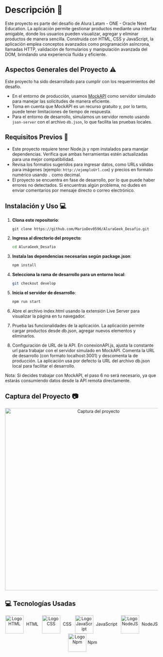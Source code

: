 # Descripción 📑  
Este proyecto es parte del desafío de Alura Latam - ONE - Oracle Next Education. La aplicación permite gestionar productos mediante una interfaz amigable, donde los usuarios pueden visualizar, agregar y eliminar productos de manera sencilla. Construida con HTML, CSS y JavaScript, la aplicación emplea conceptos avanzados como programación asíncrona, llamadas HTTP, validación de formularios y manipulación avanzada del DOM, brindando una experiencia fluida y eficiente.

## Aspectos Generales del Proyecto ⚠️  
Este proyecto ha sido desarrollado para cumplir con los requerimientos del desafío.  
- En el entorno de producción, usamos [MockAPI](https://mockapi.io/) como servidor simulado para manejar las solicitudes de manera eficiente.
- Toma en cuenta que MockAPI es un recurso gratuito y, por lo tanto, puede tener limitaciones de tiempo de respuesta.
- Para el entorno de desarrollo, simulamos un servidor remoto usando `json-server` con el archivo `db.json`, lo que facilita las pruebas locales.

## Requisitos Previos 📝  
- Este proyecto requiere tener Node.js y npm instalados para manejar dependencias. Verifica que ambas herramientas estén actualizadas para una mejor compatibilidad.
- Revisa los formatos sugeridos para ingresar datos, como URLs válidas para imágenes (ejemplo: `http://ejemploUrl.com`) y precios en formato numérico usando `.` como decimal.
- El proyecto se encuentra en fase de desarrollo, por lo que puede haber errores no detectados. Si encuentras algún problema, no dudes en enviar comentarios por mensaje directo o correo electrónico.

## Instalación y Uso 💻  

1. **Clona este repositorio**:
   ```
   git clone https://github.com/MarioDev0596/AluraGeek_Desafio.git
    ```
2. **Ingresa al directorio del proyecto**:
    ```bash
    cd AluraGeek_Desafio
    ```
3. **Instala las dependencias necesarias según package.json**:
    ```bash
    npm install
    ```
4. **Selecciona la rama de desarrollo para un entorno local**:
    ```bash
    git checkout develop
    ```
5. **Inicia el servidor de desarrollo**:
    ```bash
    npm run start
    ```
6. Abre el archivo index.html usando la extensión Live Server para visualizar la página en tu navegador.

7. Prueba las funcionalidades de la aplicación. La aplicación permite cargar productos desde db.json, agregar nuevos elementos y eliminarlos.

8. Configuración de URL de la API. En conexionAPI.js, ajusta la constante url para trabajar con el servidor simulado en MockAPI. Comenta la URL de desarrollo (con formato localhost:3001) y descomenta la de producción. La aplicación usa por defecto la URL del archivo db.json local para facilitar el desarrollo.

Nota: Si decides trabajar con MockAPI, el paso 6 no será necesario, ya que estarás consumiendo datos desde la API remota directamente.

## Captura del Proyecto 📷

<p align="center">
  <img src="./assets/AlurageekPicture.jpg" alt="Captura del proyecto" width="600"/>
</p>

## 💻 Tecnologías Usadas

<p align="center">
  <img src="./assets/html.png" alt="Logo HTML" width="60" style="vertical-align: middle; margin-right: 5px;"/> <span>HTML</span> &nbsp; 
  <img src="./assets/css.png" alt="Logo CSS" width="60" style="vertical-align: middle; margin-right: 5px;"/> <span>CSS</span> &nbsp;
  <img src="./assets/javascript.png" alt="Logo JavaScript" width="60" style="vertical-align: middle; margin-right: 5px;"/> <span>JavaScript</span> &nbsp;
  <img src="./assets/nodejs.png" alt="Logo NodeJS" width="60" style="vertical-align: middle; margin-right: 5px;"/> <span>NodeJS</span> &nbsp;
  <img src="./assets/npm.png" alt="Logo Npm" width="60" style="vertical-align: middle;"/> <span>Npm</span>
</p>
